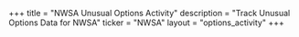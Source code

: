+++
title = "NWSA Unusual Options Activity"
description = "Track Unusual Options Data for NWSA"
ticker = "NWSA"
layout = "options_activity"
+++

